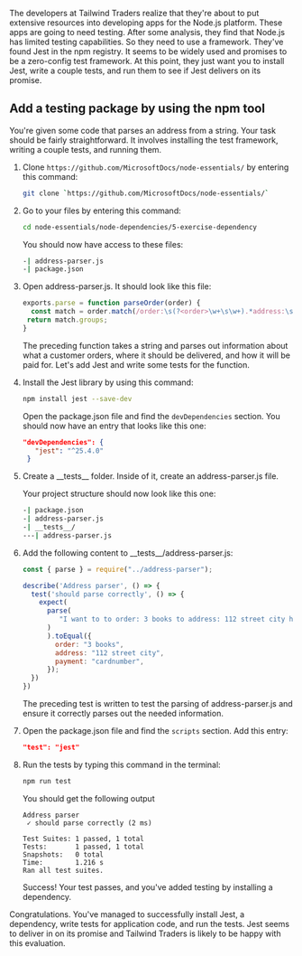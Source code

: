The developers at Tailwind Traders realize that they're about to put extensive resources into developing apps for the Node.js platform. These apps are going to need testing. After some analysis, they find that Node.js has limited testing capabilities. So they need to use a framework. They've found Jest in the npm registry. It seems to be widely used and promises to be a zero-config test framework. At this point, they just want you to install Jest, write a couple tests, and run them to see if Jest delivers on its promise. 

## Add a testing package by using the npm tool

You're given some code that parses an address from a string. Your task should be fairly straightforward. It involves installing the test framework, writing a couple tests, and running them.

1. Clone `https://github.com/MicrosoftDocs/node-essentials/` by entering this command:

   ```bash
   git clone `https://github.com/MicrosoftDocs/node-essentials/`
   ```

1. Go to your files by entering this command:

   ```bash
   cd node-essentials/node-dependencies/5-exercise-dependency
   ```

   You should now have access to these files:

   ```bash
   -| address-parser.js
   -| package.json
   ```

1. Open address-parser.js. It should look like this file:

   ```javascript
   exports.parse = function parseOrder(order) {
     const match = order.match(/order:\s(?<order>\w+\s\w+).*address:\s(?<address>\w+\s\w+\s\w+).*payment info:\s(?<payment>\w+)/)
    return match.groups;
   }
   ```

   The preceding function takes a string and parses out information about what a customer orders, where it should be delivered, and how it will be paid for. Let's add Jest and write some tests for the function.

1. Install the Jest library by using this command:

   ```bash
   npm install jest --save-dev
   ```

   Open the package.json file and find the `devDependencies` section. You should now have an entry that looks like this one:

   ```json
   "devDependencies": {
      "jest": "^25.4.0"
    }
   ```

1. Create a \_\_tests\_\_ folder. Inside of it, create an address-parser.js file.

   Your project structure should now look like this one:

   ```bash
   -| package.json
   -| address-parser.js
   -| __tests__/
   ---| address-parser.js
   ```

1. Add the following content to \_\_tests\_\_\/address-parser.js:

   ```javascript
   const { parse } = require("../address-parser");

   describe('Address parser', () => {
     test('should parse correctly', () => {
       expect(
         parse(
            "I want to to order: 3 books to address: 112 street city here is my payment info: cardnumber"
         )
         ).toEqual({
           order: "3 books",
           address: "112 street city",
           payment: "cardnumber",
         });
     })
   })
   ```

   The preceding test is written to test the parsing of address-parser.js and ensure it correctly parses out the needed information.

1. Open the package.json file and find the `scripts` section. Add this entry:

   ```json
   "test": "jest"
   ```

1. Run the tests by typing this command in the terminal:

   ```bash
   npm run test
   ```

   You should get the following output

   ```output
   Address parser
    ✓ should parse correctly (2 ms)

   Test Suites: 1 passed, 1 total
   Tests:       1 passed, 1 total
   Snapshots:   0 total
   Time:        1.216 s
   Ran all test suites.
   ```

   Success! Your test passes, and you've added testing by installing a dependency.

Congratulations. You've managed to successfully install Jest, a dependency, write tests for application code, and run the tests. Jest seems to deliver in on its promise and Tailwind Traders is likely to be happy with this evaluation.
